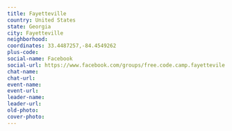 ```yaml
---
title: Fayetteville
country: United States
state: Georgia
city: Fayetteville
neighborhood: 
coordinates: 33.4487257,-84.4549262
plus-code:
social-name: Facebook
social-url: https://www.facebook.com/groups/free.code.camp.fayettevile.ga
chat-name:
chat-url:
event-name:
event-url:
leader-name:
leader-url:
old-photo: 
cover-photo:
---
```

